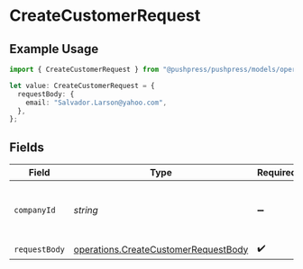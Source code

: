# CreateCustomerRequest

## Example Usage

```typescript
import { CreateCustomerRequest } from "@pushpress/pushpress/models/operations";

let value: CreateCustomerRequest = {
  requestBody: {
    email: "Salvador.Larson@yahoo.com",
  },
};
```

## Fields

| Field                                                                                        | Type                                                                                         | Required                                                                                     | Description                                                                                  |
| -------------------------------------------------------------------------------------------- | -------------------------------------------------------------------------------------------- | -------------------------------------------------------------------------------------------- | -------------------------------------------------------------------------------------------- |
| `companyId`                                                                                  | *string*                                                                                     | :heavy_minus_sign:                                                                           | When using multitenant API keys, specify the company                                         |
| `requestBody`                                                                                | [operations.CreateCustomerRequestBody](../../models/operations/createcustomerrequestbody.md) | :heavy_check_mark:                                                                           | N/A                                                                                          |